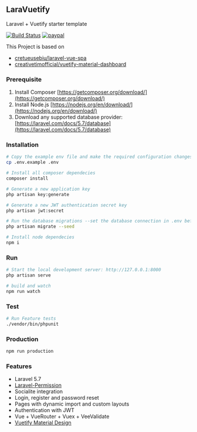 ## LaraVuetify ##

Laravel + Vuetify starter template

[![Build Status](https://img.shields.io/travis/jioo/laravuetify/master.svg)](https://travis-ci.org/jioo/laravuetify) [![paypal](https://img.shields.io/badge/paypal-donate-green.svg)](http://paypal.me/jjquiazon)

This Project is based on 
- [cretueusebiu/laravel-vue-spa](https://github.com/cretueusebiu/laravel-vue-spa)
- [creativetimofficial/vuetify-material-dashboard](https://github.com/creativetimofficial/vuetify-material-dashboard)

### Prerequisite ###
1. Install Composer [https://getcomposer.org/download/](https://getcomposer.org/download/)
2. Install Node.js [https://nodejs.org/en/download/](https://nodejs.org/en/download/)
3. Download any supported database provider: [https://laravel.com/docs/5.7/database](https://laravel.com/docs/5.7/database)

### Installation ###
```bash
# Copy the example env file and make the required configuration changes in the .env file
cp .env.example .env

# Install all composer dependecies
composer install

# Generate a new application key
php artisan key:generate

# Generate a new JWT authentication secret key
php artisan jwt:secret

# Run the database migrations --set the database connection in .env before migrating--
php artisan migrate --seed

# Install node dependecies
npm i
```

### Run ###
```bash
# Start the local development server: http://127.0.0.1:8000
php artisan serve

# build and watch
npm run watch
```

### Test ###
```bash
# Run Feature tests
./vendor/bin/phpunit
```

### Production ###
```bash
npm run production
```

### Features ###

* Laravel 5.7
* [Laravel-Permission](https://github.com/spatie/laravel-permission)
* Socialite integration
* Login, register and password reset
* Pages with dynamic import and custom layouts
* Authentication with JWT
* Vue + VueRouter + Vuex + VeeValidate 
* [Vuetify Material Design](https://github.com/creativetimofficial/vuetify-material-dashboard)
